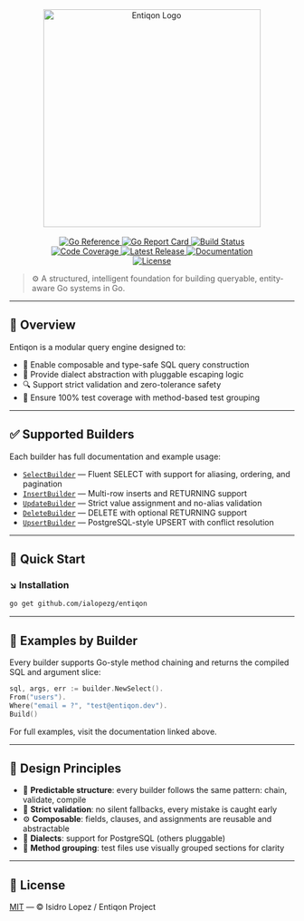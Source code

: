 <p align="center" style="text-align: center; width: 384px; display: block; margin: auto;">
    <img src="https://raw.githubusercontent.com/ialopezg/entiqon/main/assets/entiqon_black.png" align="center" alt="Entiqon Logo" style="width: 384px; display: block; margin: auto;" />
</p>
<br/>

<p align="center" style="text-align: center; width: 384px; display: block; margin: auto;">
  <a href="https://pkg.go.dev/github.com/ialopezg/entiqon">
    <img src="https://pkg.go.dev/badge/github.com/ialopezg/entiqon.svg" alt="Go Reference" />
  </a>
  <a href="https://goreportcard.com/report/github.com/ialopezg/entiqon">
    <img src="https://goreportcard.com/badge/github.com/ialopezg/entiqon" alt="Go Report Card" />
  </a>
  <a href="https://github.com/ialopezg/entiqon/actions/workflows/ci.yml">
    <img src="https://github.com/ialopezg/entiqon/actions/workflows/ci.yml/badge.svg" alt="Build Status" />
  </a>
  <a href="https://codecov.io/gh/ialopezg/entiqon">
    <img src="https://codecov.io/gh/ialopezg/entiqon/branch/main/graph/badge.svg" alt="Code Coverage" />
  </a>
  <a href="https://github.com/ialopezg/entiqon/releases">
    <img src="https://img.shields.io/github/v/release/ialopezg/entiqon" alt="Latest Release" />
  </a>
  <a href="https://ialopezg.github.io/entiqon/">
    <img src="https://img.shields.io/badge/docs-online-blue?logo=github" alt="Documentation" />
  </a>
  <a href="https://github.com/ialopezg/entiqon/blob/main/LICENSE">
    <img src="https://img.shields.io/github/license/ialopezg/entiqon" alt="License" />
  </a>
</p>


> ⚙️ A structured, intelligent foundation for building queryable, entity-aware Go systems in Go.

---

## 🌱 Overview

Entiqon is a modular query engine designed to:

* 🧱 Enable composable and type-safe SQL query construction
* 🔄 Provide dialect abstraction with pluggable escaping logic
* 🔍 Support strict validation and zero-tolerance safety
* 🧪 Ensure 100% test coverage with method-based test grouping

---

## ✅ Supported Builders

Each builder has full documentation and example usage:

* [`SelectBuilder`](./docs/Select%20Builder.md) — Fluent SELECT with support for aliasing, ordering, and pagination
* [`InsertBuilder`](./docs/Insert%20Builder.md) — Multi-row inserts and RETURNING support
* [`UpdateBuilder`](./docs/Update%20Builder.md) — Strict value assignment and no-alias validation
* [`DeleteBuilder`](./docs/Delete%20Builder.md) — DELETE with optional RETURNING support
* [`UpsertBuilder`](./docs/Upsert%20Builder%20Test.md) — PostgreSQL-style UPSERT with conflict resolution

---

## 🚀 Quick Start

### ↘️ Installation

```bash
go get github.com/ialopezg/entiqon
```

---

## 🧪 Examples by Builder

Every builder supports Go-style method chaining and returns the compiled SQL and argument slice:

```go
sql, args, err := builder.NewSelect().
From("users").
Where("email = ?", "test@entiqon.dev").
Build()
```

For full examples, visit the documentation linked above.

---

## 🧩 Design Principles

* 📐 **Predictable structure**: every builder follows the same pattern: chain, validate, compile
* 🔐 **Strict validation**: no silent fallbacks, every mistake is caught early
* ⚙️ **Composable**: fields, clauses, and assignments are reusable and abstractable
* 🔄 **Dialects**: support for PostgreSQL (others pluggable)
* 📂 **Method grouping**: test files use visually grouped sections for clarity

---

## 📄 License

[MIT](LICENSE) — © Isidro Lopez / Entiqon Project
